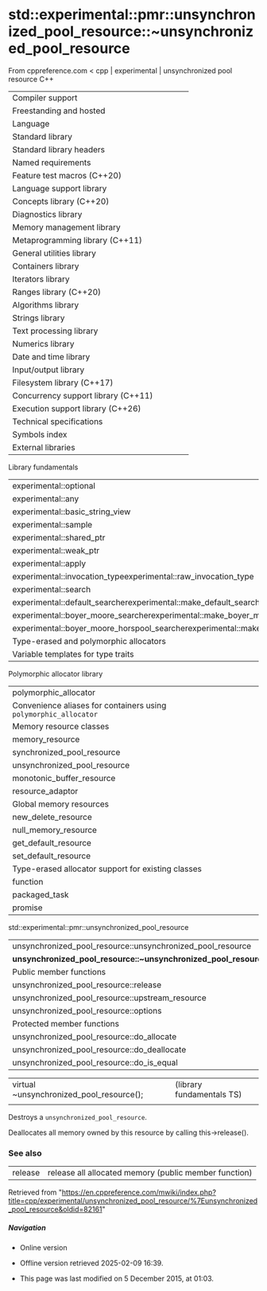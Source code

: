 # std::experimental::pmr::unsynchronized_pool_resource::~unsynchronized_pool_resource

From cppreference.com
< cpp‎ | experimental‎ | unsynchronized pool resource
C++

|  |  |  |  |  |
| --- | --- | --- | --- | --- |
| Compiler support | | | | |
| Freestanding and hosted | | | | |
| Language | | | | |
| Standard library | | | | |
| Standard library headers | | | | |
| Named requirements | | | | |
| Feature test macros (C++20) | | | | |
| Language support library | | | | |
| Concepts library (C++20) | | | | |
| Diagnostics library | | | | |
| Memory management library | | | | |
| Metaprogramming library (C++11) | | | | |
| General utilities library | | | | |
| Containers library | | | | |
| Iterators library | | | | |
| Ranges library (C++20) | | | | |
| Algorithms library | | | | |
| Strings library | | | | |
| Text processing library | | | | |
| Numerics library | | | | |
| Date and time library | | | | |
| Input/output library | | | | |
| Filesystem library (C++17) | | | | |
| Concurrency support library (C++11) | | | | |
| Execution support library (C++26) | | | | |
| Technical specifications | | | | |
| Symbols index | | | | |
| External libraries | | | | |

Library fundamentals

|  |  |  |  |  |
| --- | --- | --- | --- | --- |
| experimental::optional | | | | |
| experimental::any | | | | |
| experimental::basic_string_view | | | | |
| experimental::sample | | | | |
| experimental::shared_ptr | | | | |
| experimental::weak_ptr | | | | |
| experimental::apply | | | | |
| experimental::invocation_typeexperimental::raw_invocation_type | | | | |
| experimental::search | | | | |
| experimental::default_searcherexperimental::make_default_searcher | | | | |
| experimental::boyer_moore_searcherexperimental::make_boyer_moore_searcher | | | | |
| experimental::boyer_moore_horspool_searcherexperimental::make_boyer_moore_horspool_searcher | | | | |
| Type-erased and polymorphic allocators | | | | |
| Variable templates for type traits | | | | |

Polymorphic allocator library

|  |  |  |  |  |
| --- | --- | --- | --- | --- |
| polymorphic_allocator | | | | |
| Convenience aliases for containers using `polymorphic_allocator` | | | | |
| Memory resource classes | | | | |
| memory_resource | | | | |
| synchronized_pool_resource | | | | |
| unsynchronized_pool_resource | | | | |
| monotonic_buffer_resource | | | | |
| resource_adaptor | | | | |
| Global memory resources | | | | |
| new_delete_resource | | | | |
| null_memory_resource | | | | |
| get_default_resource | | | | |
| set_default_resource | | | | |
| Type-erased allocator support for existing classes | | | | |
| function | | | | |
| packaged_task | | | | |
| promise | | | | |

std::experimental::pmr::unsynchronized_pool_resource

|  |  |  |  |  |
| --- | --- | --- | --- | --- |
| unsynchronized_pool_resource::unsynchronized_pool_resource | | | | |
| ****unsynchronized_pool_resource::~unsynchronized_pool_resource**** | | | | |
| Public member functions | | | | |
| unsynchronized_pool_resource::release | | | | |
| unsynchronized_pool_resource::upstream_resource | | | | |
| unsynchronized_pool_resource::options | | | | |
| Protected member functions | | | | |
| unsynchronized_pool_resource::do_allocate | | | | |
| unsynchronized_pool_resource::do_deallocate | | | | |
| unsynchronized_pool_resource::do_is_equal | | | | |

|  |  |  |
| --- | --- | --- |
| virtual ~unsynchronized_pool_resource(); |  | (library fundamentals TS) |
|  |  |  |

Destroys a `unsynchronized_pool_resource`.

Deallocates all memory owned by this resource by calling this->release().

### See also

|  |  |
| --- | --- |
| release | release all allocated memory   (public member function) |

Retrieved from "<https://en.cppreference.com/mwiki/index.php?title=cpp/experimental/unsynchronized_pool_resource/%7Eunsynchronized_pool_resource&oldid=82161>"

##### Navigation

- Online version
- Offline version retrieved 2025-02-09 16:39.

- This page was last modified on 5 December 2015, at 01:03.